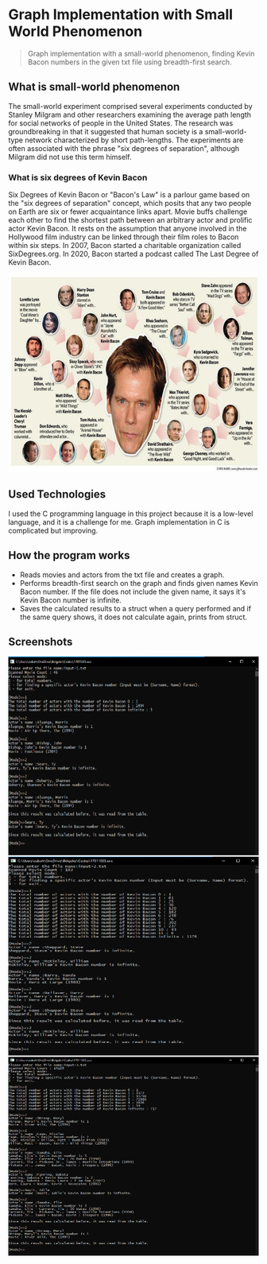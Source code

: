 # Graph Implementation with Small World Phenomenon
> Graph implementation with a small-world phenomenon, finding Kevin Bacon numbers in the given txt file using breadth-first search.

## What is small-world phenomenon

The small-world experiment comprised several experiments conducted by Stanley Milgram and other researchers examining the average path length for social networks of people in the United States. The research was groundbreaking in that it suggested that human society is a small-world-type network characterized by short path-lengths. The experiments are often associated with the phrase "six degrees of separation", although Milgram did not use this term himself.

### What is six degrees of Kevin Bacon

Six Degrees of Kevin Bacon or "Bacon's Law" is a parlour game based on the "six degrees of separation" concept, which posits that any two people on Earth are six or fewer acquaintance links apart. Movie buffs challenge each other to find the shortest path between an arbitrary actor and prolific actor Kevin Bacon. It rests on the assumption that anyone involved in the Hollywood film industry can be linked through their film roles to Bacon within six steps. In 2007, Bacon started a charitable organization called SixDegrees.org. In 2020, Bacon started a podcast called The Last Degree of Kevin Bacon.

<img src="img/bacon05.jpg" height = "400" width = "600">

## Used Technologies

I used the C programming language in this project because it is a low-level language, and it is a challenge for me. Graph implementation in C is complicated but improving.

## How the program works

- Reads movies and actors from the txt file and creates a graph.
- Performs breadth-first search on the graph and finds given names Kevin Bacon number. If the file does not include the given name, it says it's Kevin Bacon number is infinite.
- Saves the calculated results to a struct when a query performed and if the same query shows, it does not calculate again, prints from struct.

## Screenshots

<img src="img/input-1.PNG" height = "400" width = "600">

<img src="img/input-2.PNG" height = "400" width = "600">

<img src="img/input-3.PNG" height = "400" width = "600">
